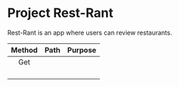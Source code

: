 # Project Rest-Rant 

Rest-Rant is an app where users can review restaurants. 


| Method      |        Path | Purpose   |
|:-----------:|:-----------:|:---------:|
|     Get        |             |
|             |             |
|             |             |
|             |             |
|             |             |